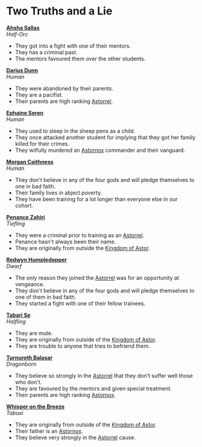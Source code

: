# Two Truths and a Lie

**[Ahsha Sallas](../../astarus/people/ahsha-sallas.md)**  
*Half-Orc*
- They got into a fight with one of their mentors.
- They has a criminal past.
- The mentors favoured them over the other students.

**[Darius Dunn](../../astarus/people/darius-dunn.md)**  
*Human*
- They were abandoned by their parents.
- They are a pacifist.
- Their parents are high ranking [Astorrel](../../astarus/civilisations/kingdom-of-astor/organisations/astorrel/astorrel.md).

**[Ephaine Seren](../../astarus/people/ephaine-seren.md)**  
*Human*
- They used to sleep in the sheep pens as a child.
- They once attacked another student for implying that they got her family killed for their crimes.
- They wilfully murdered an [Astornox](../../astarus/civilisations/kingdom-of-astor/organisations/astornox.md) commander and their vanguard.

**[Morgan Caithness](../../astarus/people/morgan-caithness.md)**  
*Human*
- They don't believe in any of the four gods and will pledge themselves to one in bad faith.
- Their family lives in abject poverty.
- They have been training for a lot longer than everyone else in our cohort.

**[Penance Zahiri](../../astarus/people/penance-zahiri.md)**  
*Tiefling*
- They were a criminal prior to training as an [Astorrel](../../astarus/civilisations/kingdom-of-astor/organisations/astorrel/astorrel.md).
- Penance hasn't always been their name.
- They are originally from outside the [Kingdom of Astor](../../astarus/civilisations/kingdom-of-astor/README.md).

**[Redwyn Humpledopper](../../astarus/people/redywn-humpledopper.md)**  
*Dwarf*
- The only reason they joined the [Astorrel](../../astarus/civilisations/kingdom-of-astor/organisations/astorrel/astorrel.md) was for an opportunity at vengeance.
- They don't believe in any of the four gods and will pledge themselves to one of them in bad faith.
- They started a fight with one of their fellow trainees.

**[Tabari Se](../../astarus/people/tabari-se.md)**  
*Halfling*
- They are mute.
- They are originally from outside of the [Kingdom of Astor](../../astarus/civilisations/kingdom-of-astor/README.md).
- They are trouble to anyone that tries to befriend them.

**[Turnuroth Balasar](../../astarus/people/turnuroth-balasar.md)**  
*Dragonborn*
- They believe so strongly in the [Astorrel](../../astarus/civilisations/kingdom-of-astor/organisations/astorrel/astorrel.md) that they don't suffer well those who don't.
- They are favoured by the mentors and given special treatment.
- Their parents are high ranking [Astornox](../../astarus/civilisations/kingdom-of-astor/organisations/astornox.md).

**[Whisper on the Breeze](../../astarus/people/whisper-on-the-breeze.md)**  
*Tabaxi*
- They are originally from outside of the [Kingdom of Astor](../../astarus/civilisations/kingdom-of-astor/README.md).
- Their father is an [Astornox](../../astarus/civilisations/kingdom-of-astor/organisations/astornox.md).
- They believe very strongly in the [Astorrel](../../astarus/civilisations/kingdom-of-astor/organisations/astorrel/astorrel.md) cause.
